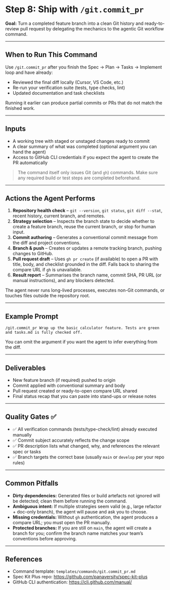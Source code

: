 # **Step 8: Ship with `/git.commit_pr`**

**Goal:** Turn a completed feature branch into a clean Git history and ready-to-review pull request by delegating the mechanics to the agentic Git workflow command.

---

## **When to Run This Command**

Use `/git.commit_pr` after you finish the Spec → Plan → Tasks → Implement loop and have already:
- Reviewed the final diff locally (Cursor, VS Code, etc.)
- Re-run your verification suite (tests, type checks, lint)
- Updated documentation and task checklists

Running it earlier can produce partial commits or PRs that do not match the finished work.

---

## **Inputs**

- A working tree with staged or unstaged changes ready to commit
- A clear summary of what was completed (optional argument you can hand the agent)
- Access to GitHub CLI credentials if you expect the agent to create the PR automatically

> The command itself only issues Git (and `gh`) commands. Make sure any required build or test steps are completed beforehand.

---

## **Actions the Agent Performs**

1. **Repository health check** – `git --version`, `git status`, `git diff --stat`, recent history, current branch, and remotes.
2. **Strategy selection** – Inspects the branch state to decide whether to create a feature branch, reuse the current branch, or stop for human input.
3. **Commit authoring** – Generates a conventional commit message from the diff and project conventions.
4. **Branch & push** – Creates or updates a remote tracking branch, pushing changes to GitHub.
5. **Pull request draft** – Uses `gh pr create` (if available) to open a PR with title, body, and checklist grounded in the diff. Falls back to sharing the compare URL if `gh` is unavailable.
6. **Result report** – Summarises the branch name, commit SHA, PR URL (or manual instructions), and any blockers detected.

The agent never runs long-lived processes, executes non-Git commands, or touches files outside the repository root.

---

## **Example Prompt**

```text
/git.commit_pr Wrap up the basic calculator feature. Tests are green and tasks.md is fully checked off.
```

You can omit the argument if you want the agent to infer everything from the diff.

---

## **Deliverables**

- New feature branch (if required) pushed to origin
- Commit applied with conventional summary and body
- Pull request created or ready-to-open compare URL shared
- Final status recap that you can paste into stand-ups or release notes

---

## **Quality Gates ✅**

- ✅ All verification commands (tests/type-check/lint) already executed manually
- ✅ Commit subject accurately reflects the change scope
- ✅ PR description lists what changed, why, and references the relevant spec or tasks
- ✅ Branch targets the correct base (usually `main` or `develop` per your repo rules)

---

## **Common Pitfalls**

- **Dirty dependencies:** Generated files or build artefacts not ignored will be detected; clean them before running the command.
- **Ambiguous intent:** If multiple strategies seem valid (e.g., large refactor + doc-only branch), the agent will pause and ask you to choose.
- **Missing credentials:** Without `gh` authentication, the agent produces a compare URL; you must open the PR manually.
- **Protected branches:** If you are still on `main`, the agent will create a branch for you; confirm the branch name matches your team’s conventions before approving.

---

## **References**

- Command template: `templates/commands/git.commit_pr.md`
- Spec Kit Plus repo: https://github.com/panaversity/spec-kit-plus
- GitHub CLI authentication: https://cli.github.com/manual/
